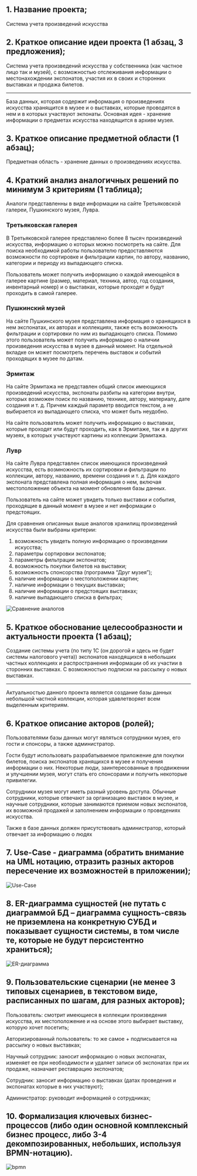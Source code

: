 
## 1. Название проекта;
Система учета произведений искусства

## 2. Краткое описание идеи проекта (1 абзац, 3 предложения);
Система учета произведений искусства у собственника (как частное лицо так и музей), с возможностью отслеживания информации о местонахождении экспонатов, участия их в своих и сторонних выставках и продажа билетов. 

--- 

База данных, которая содержит информация о произведениях искусства хранящится в музее и о выставках, которые проводятся в нем и в которых участвуют экпонаты. Основная идея - хранение информации о предметах искусства находящится в архиве музея.

## 3. Краткое описание предметной области (1 абзац);
Предметная область - хранение данных о произведениях искусства. 


## 4. Краткий анализ аналогичных решений по минимум 3 критериям (1 таблица);
Аналоги представленны в виде информации на сайте Третьяковской галереи, Пушкинского музея, Лувра.

### Третьяковская галерея

В Третьяковской галерее представлено более 8 тысяч произведений искусства, информацию о которых можно посмотреть на сайте. Для поиска необходимой работы пользователю предоставляются возможности по сортировке и фильтрации картин, по автору, названию, категории и периоду из выпадающего списка. 

Пользователь может получить информацию о каждой имеющейся в галерее картине (размер, материал, техника, автор, год создания, инвентарный номер) и о выставках, которые проходят и будут проходить в самой галерее.

### Пушкинский музей

На сайте Пушкинского музея представлена информация о хранящихся в нем экспонатах, их авторах и коллекциях, также есть возможность фильтрации и сортировки по ним из выпадающего списка. Помимо этого пользователь может получить информацию о наличии произведения искусства в музее в данный момент. На отдельной вкладке он может посмотреть перечень выставок и событий проходящих в музее по датам.


### Эрмитаж

На сайте Эрмитажа не представлен общий список имеющихся произведений искусства, экспонаты разбиты на категории внутри, которых возможен поиск по названию, технике, автору, материалу, дате создания и т. д. Причем каждый параметр вводится текстом, а не выбирается из выпадающего списка, что может быть неудобно.

На сайте пользователь может получить информацию о выставках, которые проходят или будут проходить, как в Эрмитаже, так и в других музеях, в которых участвуют картины из коллекции Эрмитажа.


### Лувр

На сайте Лувра представлен список имеющихся произведений искусства, есть возмножность их сортировки и фильтрации по коллекции, автору, названию, времени создания и т. д. Для каждого экспоната представлена полная информация о нем, включая местоположение объекта на момент обновления базы данных.

Пользователь на сайте может увидеть только выставки и события, проходящие в данный момент в музее и нет информации о предстоящих.

Для сравнения описанных выше аналогов хранилищ произведений искусства были выбраны критерии:

1. возможность увидеть полную информацию о  произведении искусства;
2. параметры сортировки экспонатов;
3. параметры фильтрации экспонатов;
4. возможность покупки билетов на выставки;
5. возможность спонсорства (программа “Друг музея”);
6. наличие информации о местоположении картин;
8. наличие информации о текущих выставках;
8. наличие информации о предстоящих выставках;
9. наличие выпадающего списка в фильтрах;

![Сравнение аналогов](img/cmp.png)

## 5. Краткое обоснование целесообразности и актуальности проекта (1 абзац);
Создание системы учета (по типу 1C (он дорогой и здесь не будет системы налогового учета)) экспонатов находящихся в небольших частных коллекциях и распространения информации об их участии в сторонних выставках. С возможностью подписки на рассылку о новых выставках. 

--- 

Актуальностью данного проекта является создание базы данных небольшой частной коллекции, которая удавлетворяет всем выделенным критериям.

## 6. Краткое описание акторов (ролей);
Пользователями базы данных могут являться сотрудники музея, его гости и спонсоры, а также администратор. 

Гости будут использовать разрабатываемое приложение для покупки билетов, поиска экспонатов хранящихся в музее и получения информации о них. Некоторые люди, заинтересованные в продвижении и улучшении музея, могут стать его спонсорами и получить некоторые привилегии.  

Сотрудники музея могут иметь разный уровень доступа. Обычные сотрудники, которые отвечают за организацию выставок в музее, и научные сотрудники, которые занимаются приемом новых экспонатов, их возможной продажей и заполнением информации о проведениях искусства.

Также в базе данных должен присутствовать администратор, который отвечает за информацию о людях

## 7. Use-Case - диаграмма (обратить внимание на UML нотацию, отразить разных акторов пересечение их возможностей в приложении); 

![Use-Case](img/user-case-5.png)

## 8. ER-диаграмма сущностей (не путать с диаграммой БД – диаграмма сущность-связь не приземлена на конкретную СУБД и показывает сущности системы, в том числе те, которые не будут персистентно храниться);


![ER-диаграмма](img/ER_RU.png)

##  9. Пользовательские сценарии (не менее 3 типовых сценариев, в текстовом виде, расписанных по шагам, для разных акторов);

Пользователь: смотрит имеющиеся в коллекции произведения искусства, их местоположение и на основе этого выбирает выставку, которую хочет посетить;

Авторизированный пользователь: то же самое + подписывается на рассылку о новых выставках;

Научный сотрудник: заносит информацию о новых экспонатах, изменяет ее при необходимости и удаляет записи об экспонатах при их продаже, назначает реставрацию экспонатов;

Сотрудник: заносит информацию о выставках (датах проведения и экспонатах которые в них участвуют);

Администратор: руководит информацией о сотрудниках;

## 10. Формализация ключевых бизнес-процессов (либо один основной комплексный бизнес процесс, либо 3-4 декомпозированных, небольших, используя BPMN-нотацию).

![bpmn](img/BPMN.png)

 










  

